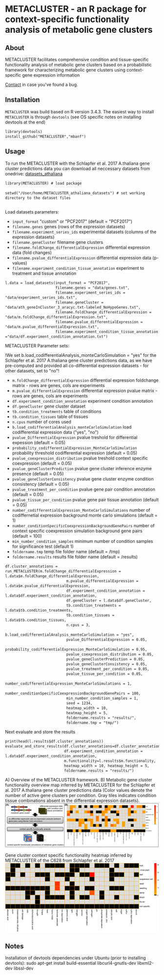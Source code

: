  # METACLUSTER - an R package for context-specific functionality analysis of metabolic gene clusters
 
 ## About
 METACLUSTER facilitates comprehensive condition and tissue-specific functionality analysis of metabolic gene clusters based on a probabilistic framework for characterizing metabolic gene clusters using context-specific gene expression information
 
 [Contact](mailto:mbanf.research@gmail.com) in case you've found a bug. 
 
 ## Installation
 
 `METACLUSTER` was build based on R version 3.4.3. The easiest way to install `METACLUSTER` is through `devtools` (see OS specific notes on installing devtools at the end)
 
 ```
 library(devtools)
 install_github("METACLUSTER","mbanf")
 ```
 
 ## Usage
 
 To run the METACLUSTER with the Schlapfer et al. 2017 A.thaliana gene cluster predictions data you can download all neccessary datasets from onedrive: [datasets_athaliana](https://1drv.ms/u/s!Avm82Xhe9EZj1iowxEqa_ChVQciY)
 
 
 ```
 library(METACLUSTER) # load package
 
 setwd("/User/home/METACLUSTER_athaliana_datasets") # set working directory to the dataset files
 
 
 ```
 
 Load datasets parameters:
 
 * `input_format` "custom" or "PCF2017" (default = "PCF2017")
 * `filename.genes` genes (rows of the expression datasets)
 * `filename.experiment_series_ids` experimental datasets (columns of the expression datasets)
 * `filename.geneCluster` filename gene clusters
 * `filename.foldChange_differentialExpression` differential expression data (fold changes)
 * `filename.pvalue_differentialExpression`  differential expression data (p-values)
 * `filename.experiment_condition_tissue_annotation` experiment to treatment and tissue annotation
 
 ```
 l.data = load_datasets(input_format = "PCF2017",
                        filename.genes = "data/genes.txt",
                        filename.experiment_series_ids = "data/experiment_series_ids.txt",
                        filename.geneCluster = "data/ath_geneInCluster_3_aracyc.txt-labeled_NoHypoGenes.txt",
                        filename.foldChange_differentialExpression = "data/m.foldChange_differentialExpression.txt",
                        filename.pvalue_differentialExpression =	"data/m.pvalue_differentialExpression.txt",
                        filename.experiment_condition_tissue_annotation ="data/df.experiment_condition_annotation.txt")
 ```
 
 METACLUSTER Parameter sets:
 
 !We set b.load_codifferentialAnalysis_monteCarloSimulation = "yes" for the Schlapfer et al. 2017 A.thaliana gene cluster predictions data, as we have pre-computed and provided all co-differential expression datasets - for other datasets, set to "no"!
 
 
 * `m.foldChange_differentialExpression` differential expression foldchange matrix - rows are genes, cols are experiments
 * `m.pvalue_differentialExpression` differential expression pvalue matrix - rows are genes, cols are experiments
 * `df.experiment_condition_annotation` experiment condition annotation
 * `df.geneCluster` gene cluster dataset
 * `tb.condition_treatments` table of conditions
 * `tb.condition_tissues` table of tissues
 * `n.cpus` number of cores used
 * `b.load_codifferentialAnalysis_monteCarloSimulation` load codifferential expression data ("yes", "no")
 * `pvalue_DifferentialExpression` pvalue treshold for differential expession (default = 0.05)
 * `probability_codifferentialExpression_MonteCarloSimulation` probability threshold codifferential expression (default = 0.05)
 * `pvalue_coexpression_distribution` pvalue treshold context specific coexpression (default = 0.05)
 * `pvalue_geneClusterPrediction` pvalue gene cluster inference enzyme presence (default = 0.05)
* `pvalue_geneClusterConsistency` pvalue gene cluster enzyme condition consistency (default = 0.05)
* `pvalue_treatment_per_condition` pvalue gene pair condition annotation (default = 0.05)
* `pvalue_tissue_per_condition` pvalue gene pair tissue annotation (default = 0.05)
* `number_codifferentialExpression_MonteCarloSimulations` number of codiffernetial expression background monte carlo simulations (default = 1)
* `number_conditionSpecificCoexpressionBackgroundGenePairs` number of context specific coexpression simulation background gene pairs (default = 100)
 * `min_number_condition_samples` minimum number of condition samples for significance test (default 1)
 * `foldername.tmp` temp file folder name (default = /tmp)
 * `foldername.results` results file folder name (default = /results)
 
 ```
df.cluster_annotations = run_METACLUSTER(m.foldChange_differentialExpression = l.data$m.foldChange_differentialExpression,
                             m.pvalue_differentialExpression = l.data$m.pvalue_differentialExpression,
                             df.experiment_condition_annotation = l.data$df.experiment_condition_annotation,
                             df.geneCluster = l.data$df.geneCluster,
                             tb.condition_treatments = l.data$tb.condition_treatments,
                             tb.condition_tissues = l.data$tb.condition_tissues,
                             n.cpus = 3,
                             b.load_codifferentialAnalysis_monteCarloSimulation = "yes",
                             pvalue_DifferentialExpression = 0.05,
                             probability_codifferentialExpression_MonteCarloSimulation = 0.95,
                             pvalue_coexpression_distribution = 0.05,
                             pvalue_geneClusterPrediction = 0.05,
                             pvalue_geneClusterConsistency = 0.05,
                             pvalue_treatment_per_condition = 0.05,
                             pvalue_tissue_per_condition = 0.05,
                             number_codifferentialExpression_MonteCarloSimulations = 1,
                             number_conditionSpecificCoexpressionBackgroundGenePairs = 100,
                             min_number_condition_samples = 1,
                             seed = 1234,
                             heatmap_width = 10,
                             heatmap_height = 5,
                             foldername.results = "results/",
                             foldername.tmp = "tmp/")
 ```
 
 Next evaluate and store the results
 ```
 print(head(l.results$df.cluster_annotations))
 evaluate_and_store_results(df.cluster_annotations=df.cluster_annotations,
                            df.experiment_condition_annotation = l.data$df.experiment_condition_annotation,
                            m.functionality=l.results$m.functionality, 
                            heatmap_width = 10, heatmap_height = 5,
                            foldername.results = "results/")
 ```
 
 
 A) Overview of the METACLUSTER framework. B) Metabolic gene cluster functionality overview map inferred by METACLUSTER for the Schlapfer et al. 2017 A.thaliana gene cluster predictions data (Color values denote the number of active gene clusters per condition. Gray tiles indicates condition tissue combinations absent in the differential expression datasets).
 ![Alt text](/figure1.jpg?raw=true "functionality map")
 

 
 Gene cluster context specific functionality heatmap inferred by METACLUSTER of the C628 from Schlapfer et al. 2017
 ![Alt text](/C615.png?raw=true "coexpression map")
 
 ## Notes
 
 Installation of devtools dependencies under Ubuntu (prior to installing devtools):
 sudo apt-get install build-essential libcurl4-gnutls-dev libxml2-dev libssl-dev
